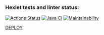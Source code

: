 ### Hexlet tests and linter status:
[![Actions Status](https://github.com/alexhmbg/java-project-99/actions/workflows/hexlet-check.yml/badge.svg)](https://github.com/alexhmbg/java-project-99/actions)
[![Java CI](https://github.com/alexhmbg/java-project-99/actions/workflows/main.yml/badge.svg)](https://github.com/alexhmbg/java-project-99/actions/workflows/main.yml)
[![Maintainability](https://api.codeclimate.com/v1/badges/f50c5d36a3c54a4ba415/maintainability)](https://codeclimate.com/github/alexhmbg/java-project-99/maintainability)

[DEPLOY](https://java-project-99-saf7.onrender.com/welcome)